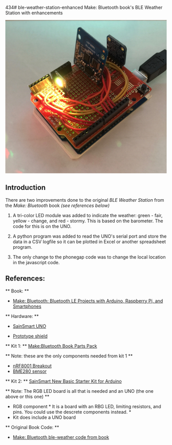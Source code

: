 434# ble-weather-station-enhanced
Make: Bluetooth book's BLE Weather Station with enhancements

![alt text](https://raw.githubusercontent.com/CraigDawson/ble-weather-station-enhanced/master/documentation/IMG_4110.jpg)

## Introduction

There are two improvements done to the original *BLE Weather Station* from the *Make: Bluetooth* book *(see references below)*

 1.  A tri-color LED module was added to indicate the weather: green - fair, yellow - change, and red - stormy.  This is based on the barometer.  The code for this is on the UNO.

 1. A python program was added to read the UNO's serial port and store the data in a CSV logfile so it can be plotted in Excel or another spreadsheet program.

 1. The only change to the phonegap code was to change the local location in the javascript code.


## References:

** Book: **

  * [Make: Bluetooth: Bluetooth LE Projects with Arduino, Raspberry Pi, and Smartphones](https://www.amazon.com/gp/product/1457187094/ref=oh_aui_search_detailpage?ie=UTF8&psc=1)


** Hardware: **

  * [SainSmart UNO](https://www.amazon.com/gp/product/B006GX8IAY/ref=oh_aui_search_detailpage?ie=UTF8&psc=1)

  * [Prototype shield](https://www.amazon.com/gp/product/B00Q9YB7PI/ref=oh_aui_detailpage_o09_s00?ie=UTF8&psc=1)


** Kit 1: **   [Make:Bluetooth Book Parts Pack](https://www.adafruit.com/products/3026)

** Note: these are the only components needed from kit 1 **

  * [nRF8001 Breakout](https://www.adafruit.com/product/1697)
  * [BME280 sensor](https://www.adafruit.com/product/2652)


** Kit 2: **  [SainSmart New Basic Starter Kit for Arduino](https://www.amazon.com/gp/product/B00UV7KAPM/ref=oh_aui_search_detailpage?ie=UTF8&psc=1)

** Note: The RGB LED board is all that is needed and an UNO (the one above or this one) **

  * RGB component * It is a board with an RBG LED, limiting resistors, and pins. You could use the descrete components instead. *
  * Kit does include a UNO board


** Original Book Code: **

  * [Make: Bluetooth ble-weather code from book](https://github.com/MakeBluetooth/ble-weather)
